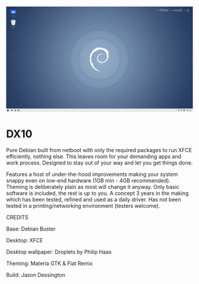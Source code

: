 ![Screenshot](dx10-desktop.png)
# DX10
Pure Debian built from netboot with only the required packages to run XFCE efficiently, nothing else. This leaves room for your demanding apps and work process. Designed to stay out of your way and let you get things done.

Features a host of under-the-hood improvements making your system snappy even on low-end hardware (1GB min - 4GB recommended). Theming is deliberately plain as most will change it anyway. Only basic software is included, the rest is up to you. A concept 3 years in the making which has been tested, refined and used as a daily driver. Has not been tested in a printing/networking environment (testers welcome).

CREDITS

Base: Debian Buster

Desktop: XFCE

Desktop wallpaper: Droplets by Philip Haas

Theming: Materia GTK & Flat Remix

Build: Jason Dessington

